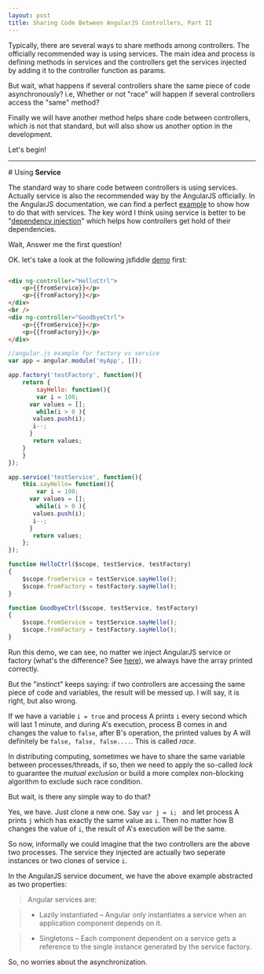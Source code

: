 ```yaml
---
layout: post
title: Sharing Code Between AngularJS Controllers, Part II
---
```


Typically, there are several ways to share methods among controllers.
The officially recommended way is using services. The main idea and process
is defining methods in services and the controllers get the
services injected by adding it to the controller function as params.

But wait, what happens if several controllers share the same piece of code
asynchronously? i.e, Whether or not "race" will happen if several controllers
access the "same" method?

Finally we will have another method helps share code between controllers, which is
not that standard, but will also show us another option in the development.

Let's begin!

---

\# Using **Service**

The standard way to share code between controllers is using services. Actually service is also
the recommended way by the AngularJS officially. In the AngularJS documentation, we can find
a perfect [example](http://fdietz.github.io/recipes-with-angular-js/controllers/sharing-code-between-controllers-using-services.html)
to show how to do that with services. The key word I think using service is better to be "[dependency injection](https://docs.angularjs.org/guide/di)" which helps how controllers get hold of their dependencies.

Wait, Answer me the first question!

OK. let's take a look at the following jsfiddle [demo](http://jsfiddle.net/lszhou2115/k3phygpz/817/) first:

```html

<div ng-controller="HelloCtrl">
    <p>{{fromService}}</p>
    <p>{{fromFactory}}</p>
</div>
<br />
<div ng-controller="GoodbyeCtrl">
    <p>{{fromService}}</p>
    <p>{{fromFactory}}</p>
</div>

```

```javascript
//angular.js example for factory vs service
var app = angular.module('myApp', []);

app.factory('testFactory', function(){
    return {
        sayHello: function(){
    	var i = 100;
      var values = [];
    	while(i > 0 ){
       values.push(i);
       i--;
      }
       return values;
    }
    }               
});

app.service('testService', function(){
    this.sayHello= function(){
    	var i = 100;
      var values = [];
    	while(i > 0 ){
       values.push(i);
       i--;
      }
       return values;
    };          
});

function HelloCtrl($scope, testService, testFactory)
{
    $scope.fromService = testService.sayHello();
    $scope.fromFactory = testFactory.sayHello();
}

function GoodbyeCtrl($scope, testService, testFactory)
{
    $scope.fromService = testService.sayHello();
    $scope.fromFactory = testFactory.sayHello();
}

```

Run this demo, we can see, no matter we inject AngularJS service or factory (what's the difference? See [here](http://stackoverflow.com/questions/13762228/confused-about-service-vs-factory)), we always have the array printed correctly.

But the "instinct" keeps saying: if two controllers are accessing the same piece of code and variables, the result will be messed up.
I will say, it is right, but also wrong.

If we have a variable `i = true` and process A prints `i` every second which will last 1 minute, and during A's execution, process B comes in and changes the value to `false`, after B's operation, the printed values by A will definitely
be `false, false, false....`. This is called *race*.

In distributing computing, sometimes we have to share the same variable between processes/threads, if so, then we need to apply
the so-called *lock* to guarantee the *mutual exclusion* or build a more complex non-blocking algorithm to exclude such race condition.

But wait, is there any simple way to do that?

Yes, we have. Just clone a new one. Say `var j = i; ` and let process A prints `j` which has exactly the same value as `i`. Then no matter how B changes the value of `i`, the result of A's execution will be the same.

So now, informally we could imagine that the two controllers are the above two processes. The service they injected are actually two seperate instances or two clones of service `i`.

In the AngularJS service document, we have the above example abstracted as two properties:

> Angular services are:

> - Lazily instantiated – Angular only instantiates a service when an application component depends on it.

> - Singletons – Each component dependent on a service gets a reference to the single instance generated by the service factory.

So, no worries about the asynchronization.
